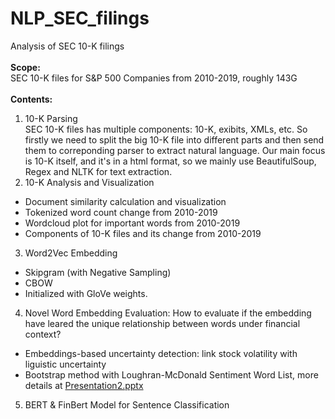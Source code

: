 # NLP_SEC_filings
Analysis of SEC 10-K filings  
<br>
**Scope:**  
SEC 10-K files for S&P 500 Companies from 2010-2019, roughly 143G  
<br>
**Contents:**
1. 10-K Parsing  
SEC 10-K files has multiple components: 10-K, exibits, XMLs, etc. So firstly we need to  split the big 10-K file into different parts and then send them to correponding parser to extract natural language.
Our main focus is 10-K itself, and it's in a html format, so we mainly use BeautifulSoup, Regex and NLTK for text extraction.
2. 10-K Analysis and Visualization
  - Document similarity calculation and visualization
  - Tokenized word count change from 2010-2019
  - Wordcloud plot for important words from 2010-2019
  - Components of 10-K files and its change from 2010-2019
3. Word2Vec Embedding
  - Skipgram (with Negative Sampling)
  - CBOW
  - Initialized with GloVe weights.
4. Novel Word Embedding Evaluation: How to evaluate if the embedding have leared the unique relationship between words under financial context?
  - Embeddings-based uncertainty detection: link stock volatility with liguistic uncertainty
  - Bootstrap method with Loughran-McDonald Sentiment Word List, more details at [Presentation2.pptx](./Presentation2.pptx)
5. BERT & FinBert Model for Sentence Classification
